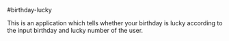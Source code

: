 #birthday-lucky

This is an application which tells whether your birthday is lucky according to the input birthday and lucky number of the user.